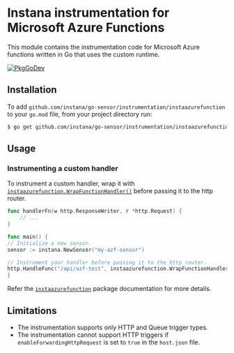 Instana instrumentation for Microsoft Azure Functions
=====================================================

This module contains the instrumentation code for Microsoft Azure functions written in Go that uses the custom runtime.

[![PkgGoDev](https://pkg.go.dev/badge/github.com/instana/go-sensor/instrumentation/instaazurefuntion)](https://pkg.go.dev/github.com/instana/go-sensor/instrumentation/instaazurefunction)

Installation
------------

To add `github.com/instana/go-sensor/instrumentation/instaazurefunction` to your `go.mod` file, from your project directory
run:

```bash
$ go get github.com/instana/go-sensor/instrumentation/instaazurefunction
```

Usage
-----
### Instrumenting a custom handler

To instrument a custom handler, wrap it with [`instaazurefunction.WrapFunctionHandler()`][instaazurefunction.WrapFunctionHandler] before passing 
it to the http router. 

```go
func handlerFn(w http.ResponseWriter, r *http.Request) {
	// ...
}

func main() {
// Initialize a new sensor.
sensor := instana.NewSensor("my-azf-sensor")

// Instrument your handler before passing it to the http router.
http.HandleFunc("/api/azf-test", instaazurefunction.WrapFunctionHandler(sensor, handlerFn))
}
```

Refer the [`instaazurefunction`](https://pkg.go.dev/github.com/instana/go-sensor/instrumentation/instaazurefunction) package documentation for more details.

[godoc]: https://pkg.go.dev/github.com/instana/go-sensor/instrumentation/instaazurefunction
[instaazurefunction.WrapFunctionHandler]: https://pkg.go.dev/github.com/instana/go-sensor/instrumentation/instaazurefunction#WrapFunctionHandler

Limitations
-----------
- The instrumentation supports only HTTP and Queue trigger types.
- The instrumentation cannot support HTTP triggers if `enableForwardingHttpRequest` is set to `true` in the `host.json` file.